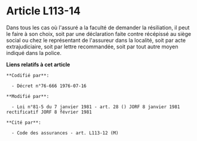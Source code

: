 # Article L113-14

Dans tous les cas où l'assuré a la faculté de demander la résiliation, il peut le faire à son choix, soit par une déclaration
faite contre récépissé au siège social ou chez le représentant de l'assureur dans la localité, soit par acte extrajudiciaire,
soit par lettre recommandée, soit par tout autre moyen indiqué dans la police.

**Liens relatifs à cet article**

	**Codifié par**:

	  - Décret n°76-666 1976-07-16

	**Modifié par**:

	  - Loi n°81-5 du 7 janvier 1981 - art. 28 () JORF 8 janvier 1981 rectificatif JORF 8 février 1981

	**Cité par**:

	  - Code des assurances - art. L113-12 (M)
